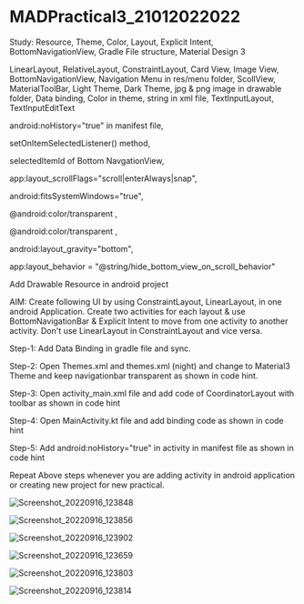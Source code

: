 # MADPractical3_21012022022

Study: Resource, Theme, Color, Layout, Explicit Intent, BottomNavigationView, Gradle File structure, Material Design 3

LinearLayout, RelativeLayout, ConstraintLayout, Card View, Image View, BottomNavigationView, Navigation Menu in res/menu folder, ScollView, MaterialToolBar, Light Theme, Dark Theme, jpg & png image in drawable folder, Data binding, Color in theme, string in xml file, TextInputLayout, TextInputEditText

android:noHistory="true" in manifest file,

setOnItemSelectedListener() method,

selectedItemId of Bottom NavgationView,

app:layout_scrollFlags="scroll|enterAlways|snap",

android:fitsSystemWindows="true",

<item name= "android:navigationBarColor" > @android:color/transparent </item>,

<item name= "android:statusBarColor" > @android:color/transparent </item>,

android:layout_gravity="bottom",

app:layout_behavior = "@string/hide_bottom_view_on_scroll_behavior"

Add Drawable Resource in android project

AIM: Create following UI by using ConstraintLayout, LinearLayout, in one android Application. Create two activities for each layout & use BottomNavigationBar & Explicit Intent to move from one activity to another activity. Don't use LinearLayout in ConstraintLayout and vice versa.

Step-1: Add Data Binding in gradle file and sync.

Step-2: Open Themes.xml and themes.xml (night) and change to Material3 Theme and keep navigationbar transparent as shown in code hint.

Step-3: Open activity_main.xml file and add code of CoordinatorLayout with toolbar as shown in code hint

Step-4: Open MainActivity.kt file and add binding code as shown in code hint

Step-5: Add android:noHistory="true" in activity in manifest file as shown in code hint

Repeat Above steps whenever you are adding activity in android application or creating new project for new practical.


![Screenshot_20220916_123848](https://user-images.githubusercontent.com/110646988/190579959-4368261b-4719-4b7b-97d7-bfbdcaf01b88.png)


![Screenshot_20220916_123856](https://user-images.githubusercontent.com/110646988/190579969-a65c0f58-5468-4222-a1a7-e1fd5fad54f1.png)


![Screenshot_20220916_123902](https://user-images.githubusercontent.com/110646988/190579987-2b73864e-0b7e-495d-9959-2b1da23451b0.png)





![Screenshot_20220916_123659](https://user-images.githubusercontent.com/110646988/190580028-22999a78-5289-45c4-bd8a-868829a8cb04.png)


![Screenshot_20220916_123803](https://user-images.githubusercontent.com/110646988/190580037-e39f921b-12d1-4830-b260-7d8c24253ad9.png)


![Screenshot_20220916_123814](https://user-images.githubusercontent.com/110646988/190580044-fc2d50d2-55f4-490f-ad36-c6cd679465c0.png)
